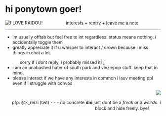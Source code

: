 <html> 
  <body>
<h1>hi ponytown goer! </h1>
 <div align="center">  <a href="https://rentry.co/serphs" target="_blank"><img src="https://64.media.tumblr.com/8724be6bad564b50c18cea15dc0fc187/tumblr_n1xhlf8rAo1ttjo3ko1_r1_250.gifv" align="left" alt="I LOVE RAIDOU!"></a> <a href="https://rentry.co/runoinchrests" target="_blank">interests</a> + <a href="https://rentry.co/shinjiru" target="_blank">rentry</a> + <a href="https://shinminase.123guestbook.com/" target="_blank"> leave me a note </a> </div>
  <hr size="1" >
  <ul>
  <li> im usually offtab but feel free to int regardless! status means nothing. i accidentally toggle them </li>
    <li> greatly appreciate it if u whisper to interact / crown because i miss things in chat a lot.</li>
    <ul> sorry if i dont reply, i probably missed it! ;;</
      <li></li>
    </ul>
    <li> i am an unabashed hater of south park and vivziepop stuff. keep that in mind. </li>
    <li> please interact if we have any interests in common i lauv meeting ppl even if i struggle with convos </li>

  </ul>
  <img src="https://shishka.neocities.org/shishka/img/videogames/79.gif" align="right"> <div align="right">
    <br>
    <p> pfp: @k_reizi (twt) - - -  no concrete <b>dni</b> just dont be a <em>freak</em> or a <em>weirdo.</em> i block and hide freely. bye!ㅤㅤㅤ </p></p>
  </div>
</body>
</html>
<!--
**shinminase/shinminase** is a ✨ _special_ ✨ repository because its `README.md` (this file) appears on your GitHub profile.

Here are some ideas to get you started:

- 🔭 I’m currently working on ...
- 🌱 I’m currently learning ...
- 👯 I’m looking to collaborate on ...
- 🤔 I’m looking for help with ...
- 💬 Ask me about ...
- 📫 How to reach me: ...
- 😄 Pronouns: ...
- ⚡ Fun fact: ...
-->
